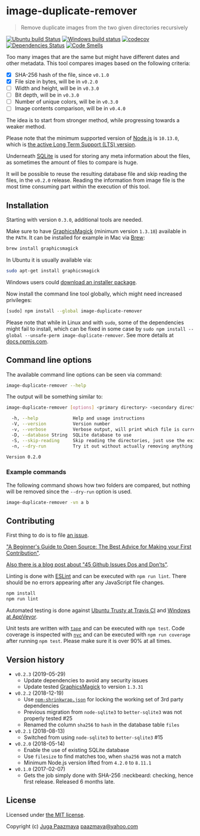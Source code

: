 # image-duplicate-remover

> Remove duplicate images from the two given directories recursively

[![Ubuntu build Status](https://travis-ci.org/paazmaya/image-duplicate-remover.svg?branch=master)](https://travis-ci.org/paazmaya/image-duplicate-remover)
[![Windows build status](https://ci.appveyor.com/api/projects/status/gmjc0bi0bbydb667/branch/master?svg=true)](https://ci.appveyor.com/project/paazmaya/image-duplicate-remover/branch/master)
[![codecov](https://codecov.io/gh/paazmaya/image-duplicate-remover/branch/master/graph/badge.svg)](https://codecov.io/gh/paazmaya/image-duplicate-remover)
[![Dependencies Status](https://david-dm.org/paazmaya/image-duplicate-remover/status.svg)](https://david-dm.org/paazmaya/image-duplicate-remover)
[![Code Smells](https://sonarcloud.io/api/project_badges/measure?project=paazmaya_image-duplicate-remover&metric=code_smells)](https://sonarcloud.io/dashboard?id=paazmaya_image-duplicate-remover)

Too many images that are the same but might have different dates and other metadata.
This tool compares images based on the following criteria:

* [x] SHA-256 hash of the file, since `v0.1.0`
* [x] File size in bytes, will be in `v0.2.0`
* [ ] Width and height, will be in `v0.3.0`
* [ ] Bit depth, will be in `v0.3.0`
* [ ] Number of unique colors, will be in `v0.3.0`
* [ ] Image contents comparison, will be in `v0.4.0`

The idea is to start from stronger method, while progressing towards a weaker method.

Please note that the minimum supported version of [Node.js](https://nodejs.org/en/) is `10.13.0`, which is [the active Long Term Support (LTS) version](https://github.com/nodejs/Release#release-schedule).

Underneath [SQLite](https://github.com/JoshuaWise/better-sqlite3) is used for storing any meta information about the files,
as sometimes the amount of files to compare is huge.

It will be possible to reuse the resulting database file and skip reading the files, in the `v0.2.0` release.
Reading the information from image file is the most time consuming part within the execution of this tool.

## Installation

Starting with version `0.3.0`, additional tools are needed.

Make sure to have [GraphicsMagick](http://www.graphicsmagick.org/) (minimum version `1.3.18`) available in the `PATH`.
It can be installed for example in Mac via [Brew](http://brew.sh):

```sh
brew install graphicsmagick
```

In Ubuntu it is usually available via:

```sh
sudo apt-get install graphicsmagick
```

Windows users could [download an installer package](http://www.graphicsmagick.org/INSTALL-windows.html#installing-using-installer-package).

Now install the command line tool globally, which might need increased privileges:

```sh
[sudo] npm install --global image-duplicate-remover
```

Please note that while in Linux and with `sudo`, some of the dependencies might fail to install,
which can be fixed in some case by `sudo npm install --global --unsafe-perm image-duplicate-remover`.
See more details at [docs.npmjs.com](https://docs.npmjs.com/misc/config#unsafe-perm).

## Command line options

The available command line options can be seen via command:

```sh
image-duplicate-remover --help
```

The output will be something similar to:

```sh
image-duplicate-remover [options] <primary directory> <secondary directory>

  -h, --help             Help and usage instructions
  -V, --version          Version number
  -v, --verbose          Verbose output, will print which file is currently being processed
  -D, --database String  SQLite database to use
  -S, --skip-reading     Skip reading the directories, just use the existing database. Requires database
  -n, --dry-run          Try it out without actually removing anything

Version 0.2.0
```

### Example commands

The following command shows how two folders are compared, but nothing will be removed since the `--dry-run` option is used.

```sh
image-duplicate-remover -vn a b
```

## Contributing

First thing to do is to file [an issue](https://github.com/paazmaya/image-duplicate-remover/issues).

["A Beginner's Guide to Open Source: The Best Advice for Making your First Contribution"](http://www.erikaheidi.com/blog/a-beginners-guide-to-open-source-the-best-advice-for-making-your-first-contribution/).

[Also there is a blog post about "45 Github Issues Dos and Don’ts"](https://davidwalsh.name/45-github-issues-dos-donts).

Linting is done with [ESLint](http://eslint.org) and can be executed with `npm run lint`.
There should be no errors appearing after any JavaScript file changes.

```sh
npm install
npm run lint
```

Automated testing is done against [Ubuntu Trusty at Travis CI](https://travis-ci.org/paazmaya/image-duplicate-remover/)
and [Windows at AppVeyor](https://ci.appveyor.com/project/paazmaya/image-duplicate-remover).

Unit tests are written with [`tape`](https://github.com/substack/tape) and can be executed with `npm test`.
Code coverage is inspected with [`nyc`](https://github.com/istanbuljs/nyc) and
can be executed with `npm run coverage` after running `npm test`.
Please make sure it is over 90% at all times.

## Version history

* `v0.2.3` (2019-05-29)
  - Update dependencies to avoid any security issues
  - Update tested [GraphicsMagick](https://sourceforge.net/projects/graphicsmagick/) to version `1.3.31`
* `v0.2.2` (2018-12-19)
  - Use [`npm-shrinkwrap.json`](https://docs.npmjs.com/files/shrinkwrap.json) for locking the working set of 3rd party dependencies
  - Previous migration from `node-sqlite3` to `better-sqlite3` was not properly tested #25
  - Renamed the column `sha256` to `hash` in the database table `files`
* `v0.2.1` (2018-08-13)
  - Switched from using `node-sqlite3` to `better-sqlite3` #15
* `v0.2.0` (2018-05-14)
  - Enable the use of existing SQLite database
  - Use `filesize` to find matches too, when `sha256` was not a match
  - Minimum Node.js version lifted from `4.2.0` to `8.11.1`
* `v0.1.0` (2017-02-07)
  - Gets the job simply done with SHA-256 :neckbeard: checking, hence first release. Released 6 months late.

## License

Licensed under [the MIT license](LICENSE).

Copyright (c) [Juga Paazmaya](https://paazmaya.fi) <paazmaya@yahoo.com>
